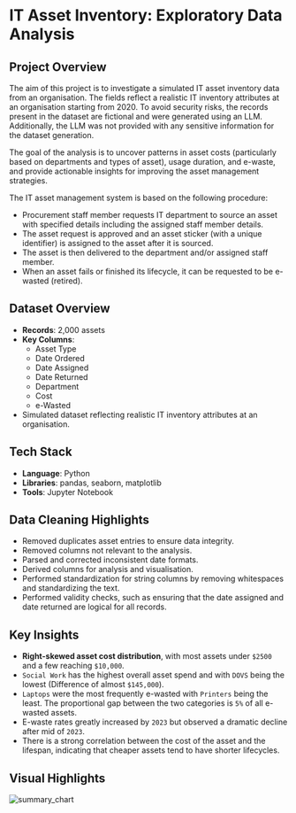 # IT Asset Inventory: Exploratory Data Analysis

## Project Overview

The aim of this project is to investigate a simulated IT asset inventory data from an organisation. The fields reflect a realistic IT inventory attributes at an organisation starting from 2020. To avoid security risks, the records present in the dataset are fictional and were generated using an LLM. Additionally, the LLM was not provided with any sensitive information for the dataset generation. 

The goal of the analysis is to uncover patterns in asset costs (particularly based on departments and types of asset), usage duration, and e-waste, and provide actionable insights for improving the asset management strategies. 

The IT asset management system is based on the following procedure:
- Procurement staff member requests IT department to source an asset with specified details including the assigned staff member details.
- The asset request is approved and an asset sticker (with a unique identifier) is assigned to the asset after it is sourced.
- The asset is then delivered to the department and/or assigned staff member.
- When an asset fails or finished its lifecycle, it can be requested to be e-wasted (retired).

## Dataset Overview

- **Records**: 2,000 assets
- **Key Columns**:
  - Asset Type
  - Date Ordered
  - Date Assigned
  - Date Returned
  - Department
  - Cost
  - e-Wasted
- Simulated dataset reflecting realistic IT inventory attributes at an organisation.

## Tech Stack
- **Language**: Python  
- **Libraries**: pandas, seaborn, matplotlib  
- **Tools**: Jupyter Notebook

## Data Cleaning Highlights
- Removed duplicates asset entries to ensure data integrity.
- Removed columns not relevant to the analysis.
- Parsed and corrected inconsistent date formats.
- Derived columns for analysis and visualisation.
- Performed standardization for string columns by removing whitespaces and standardizing the text.
- Performed validity checks, such as ensuring that the date assigned and date returned are logical for all records.

## Key Insights
- **Right-skewed asset cost distribution**, with most assets under `$2500` and a few reaching `$10,000`.
- `Social Work` has the highest overall asset spend and with `DOVS` being the lowest (Difference of almost `$145,000`).
- `Laptops` were the most frequently e-wasted with `Printers` being the least. The proportional gap between the two categories is `5%` of all e-wasted assets.
- E-waste rates greatly increased by `2023` but observed a dramatic decline after mid of `2023`.
- There is a strong correlation between the cost of the asset and the lifespan, indicating that cheaper assets tend to have shorter lifecycles.

## Visual Highlights

![summary_chart]("/images/Total_Asset_Cost_Dept.png")
